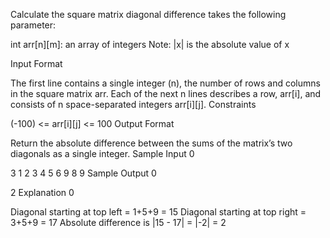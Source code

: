 Calculate the square matrix diagonal difference takes the following parameter:

int arr[n][m]: an array of integers
Note: |x| is the absolute value of x

Input Format

The first line contains a single integer (n), the number of rows and columns in the square matrix arr.
Each of the next n lines describes a row, arr[i], and consists of n space-separated integers arr[i][j].
Constraints

(-100) <= arr[i][j] <= 100
Output Format

Return the absolute difference between the sums of the matrix’s two diagonals as a single integer.
Sample Input 0

3
1 2 3
4 5 6
9 8 9
Sample Output 0

2
Explanation 0

Diagonal starting at top left = 1+5+9 = 15 Diagonal starting at top right = 3+5+9 = 17 Absolute difference is |15 - 17| = |-2| = 2